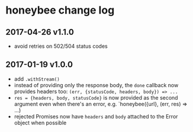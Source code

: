 # honeybee change log
## 2017-04-26 v1.1.0
- avoid retries on 502/504 status codes
## 2017-01-19 v1.0.0
- add `.withStream()`
- instead of providing only the response body, the `done` callback now provides headers too: `(err, {statusCode, headers, body}) => ...`
- `res = {headers, body, statusCode}` is now provided as the second argument even when there's an error, e.g. `honeybee({url}, (err, res) => ...)
- rejected Promises now have `headers` and `body` attached to the Error object when possible
